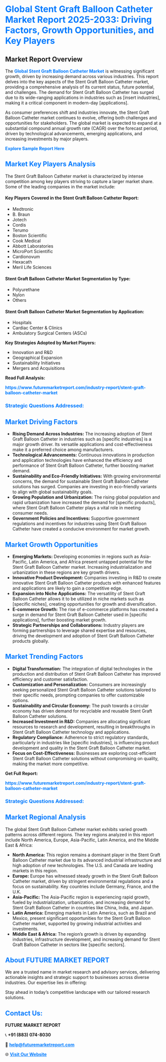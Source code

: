<h1 style="color: #007BFF;">Global Stent Graft Balloon Catheter Market Report 2025-2033: Driving Factors, Growth Opportunities, and Key Players</h1>

<section id="overview">
<h2>Market Report Overview</h2>
<p>The <a href="https://www.futuremarketreport.com/industry-report/stent-graft-balloon-catheter-market" style="color: #007BFF; text-decoration: none;"><strong>Global Stent Graft Balloon Catheter Market</strong></a> is witnessing significant growth, driven by increasing demand across various industries. This report delves into the key aspects of the Stent Graft Balloon Catheter market, providing a comprehensive analysis of its current status, future potential, and challenges. The demand for Stent Graft Balloon Catheter has surged due to its wide-ranging applications in industries such as [insert industries], making it a critical component in modern-day [applications].</p>
<p>As consumer preferences shift and industries innovate, the Stent Graft Balloon Catheter market continues to evolve, offering both challenges and opportunities for stakeholders. The global market is expected to expand at a substantial compound annual growth rate (CAGR) over the forecast period, driven by technological advancements, emerging applications, and increasing investments by major players.</p>
</section>

<section id="overview">
<p><a href="https://www.futuremarketreport.com/request-sample/reportId=61843" style="color: #007BFF; text-decoration: none;"><strong>Explore Sample Report Here</strong></a></p>
</section>

<section id="key-players">
<h2 style="color: #007BFF;">Market Key Players Analysis</h2>
<p>The Stent Graft Balloon Catheter market is characterized by intense competition among key players striving to capture a larger market share. Some of the leading companies in the market include:</p>
<h4>Key Players Covered in the Stent Graft Balloon Catheter Report:</h4>
<ul><li>Medtronic</li><li>B. Braun</li><li>Jotech</li><li>Cordis</li><li>Terumo</li><li>Boston Scientific</li><li>Cook Medical</li><li>Abbott Laboratories</li><li>MicroPort Scientific</li><li>Cardionovum</li><li>Hexacath</li><li>Meril Life Sciences</li></ul>
<h4>Stent Graft Balloon Catheter Market Segmentation by Type:</h4>
<ul><li>Polyurethane</li><li>Nylon</li><li>Others</li></ul>

<h4>Stent Graft Balloon Catheter Market Segmentation by Application:</h4>
<ul><li>Hospitals</li><li>Cardiac Center &amp; Clinics</li><li>Ambulatory Surgical Centers (ASCs)</li></ul>
<p><strong>Key Strategies Adopted by Market Players:</strong></p>
<ul>
<li>Innovation and R&D</li>
<li>Geographical Expansion</li>
<li>Sustainability Initiatives</li>
<li>Mergers and Acquisitions</li>
</ul>
</section>

<section>
<p><strong>Read Full Analysis: </strong></p><a href="https://www.futuremarketreport.com/industry-report/stent-graft-balloon-catheter-market" style="color: #007BFF; text-decoration: none;"><strong>https://www.futuremarketreport.com/industry-report/stent-graft-balloon-catheter-market</strong></a>
<h3 style="color: #007BFF;">Strategic Questions Addressed:</h3>
</section>

<section id="driving-factors">
<h2 style="color: #007BFF;">Market Driving Factors</h2>
<ul>
<li><strong>Rising Demand Across Industries:</strong> The increasing adoption of Stent Graft Balloon Catheter in industries such as [specific industries] is a major growth driver. Its versatile applications and cost-effectiveness make it a preferred choice among manufacturers.</li>
<li><strong>Technological Advancements:</strong> Continuous innovations in production and application technologies have enhanced the efficiency and performance of Stent Graft Balloon Catheter, further boosting market demand.</li>
<li><strong>Sustainability and Eco-Friendly Initiatives:</strong> With growing environmental concerns, the demand for sustainable Stent Graft Balloon Catheter solutions has surged. Companies are investing in eco-friendly variants to align with global sustainability goals.</li>
<li><strong>Growing Population and Urbanization:</strong> The rising global population and rapid urbanization have increased the demand for [specific products], where Stent Graft Balloon Catheter plays a vital role in meeting consumer needs.</li>
<li><strong>Government Policies and Incentives:</strong> Supportive government regulations and incentives for industries using Stent Graft Balloon Catheter have created a conducive environment for market growth.</li>
</ul>
</section>

<section id="growth-opportunities">
<h2 style="color: #007BFF;">Market Growth Opportunities</h2>
<ul>
<li><strong>Emerging Markets:</strong> Developing economies in regions such as Asia-Pacific, Latin America, and Africa present untapped potential for the Stent Graft Balloon Catheter market. Increasing industrialization and urbanization in these regions are key growth drivers.</li>
<li><strong>Innovative Product Development:</strong> Companies investing in R&D to create innovative Stent Graft Balloon Catheter products with enhanced features and applications are likely to gain a competitive edge.</li>
<li><strong>Expansion into Niche Applications:</strong> The versatility of Stent Graft Balloon Catheter allows it to be utilized in niche markets such as [specific niches], creating opportunities for growth and diversification.</li>
<li><strong>E-commerce Growth:</strong> The rise of e-commerce platforms has created a surge in demand for Stent Graft Balloon Catheter used in [specific applications], further boosting market growth.</li>
<li><strong>Strategic Partnerships and Collaborations:</strong> Industry players are forming partnerships to leverage shared expertise and resources, driving the development and adoption of Stent Graft Balloon Catheter products globally.</li>
</ul>
</section>

<section id="trending-factors">
<h2 style="color: #007BFF;">Market Trending Factors</h2>
<ul>
<li><strong>Digital Transformation:</strong> The integration of digital technologies in the production and distribution of Stent Graft Balloon Catheter has improved efficiency and customer satisfaction.</li>
<li><strong>Customization and Personalization:</strong> Consumers are increasingly seeking personalized Stent Graft Balloon Catheter solutions tailored to their specific needs, prompting companies to offer customizable options.</li>
<li><strong>Sustainability and Circular Economy:</strong> The push towards a circular economy has driven demand for recyclable and reusable Stent Graft Balloon Catheter solutions.</li>
<li><strong>Increased Investment in R&D:</strong> Companies are allocating significant resources to research and development, resulting in breakthroughs in Stent Graft Balloon Catheter technology and applications.</li>
<li><strong>Regulatory Compliance:</strong> Adherence to strict regulatory standards, particularly in industries like [specific industries], is influencing product development and quality in the Stent Graft Balloon Catheter market.</li>
<li><strong>Focus on Cost-Effectiveness:</strong> Businesses are exploring cost-efficient Stent Graft Balloon Catheter solutions without compromising on quality, making the market more competitive.</li>
</ul>
</section>

<section>
<p><strong>Get Full Report: </strong></p><a href="https://www.futuremarketreport.com/industry-report/stent-graft-balloon-catheter-market" style="color: #007BFF; text-decoration: none;"><strong>https://www.futuremarketreport.com/industry-report/stent-graft-balloon-catheter-market</strong></a>
<h3 style="color: #007BFF;">Strategic Questions Addressed:</h3>
</section>


<section id="regional-analysis">
<h2 style="color: #007BFF;">Market Regional Analysis</h2>
<p>The global Stent Graft Balloon Catheter market exhibits varied growth patterns across different regions. The key regions analyzed in this report include North America, Europe, Asia-Pacific, Latin America, and the Middle East & Africa:</p>
<ul>
<li><strong>North America:</strong> This region remains a dominant player in the Stent Graft Balloon Catheter market due to its advanced industrial infrastructure and high adoption of new technologies. The U.S. and Canada are leading markets in this region.</li>
<li><strong>Europe:</strong> Europe has witnessed steady growth in the Stent Graft Balloon Catheter market, driven by stringent environmental regulations and a focus on sustainability. Key countries include Germany, France, and the U.K.</li>
<li><strong>Asia-Pacific:</strong> The Asia-Pacific region is experiencing rapid growth, fueled by industrialization, urbanization, and increasing demand for Stent Graft Balloon Catheter in countries like China, India, and Japan.</li>
<li><strong>Latin America:</strong> Emerging markets in Latin America, such as Brazil and Mexico, present significant opportunities for the Stent Graft Balloon Catheter market, supported by growing industrial activities and investments.</li>
<li><strong>Middle East & Africa:</strong> The region’s growth is driven by expanding industries, infrastructure development, and increasing demand for Stent Graft Balloon Catheter in sectors like [specific sectors].</li>
</ul>
</section>

<footer>
<h2 style="color: #007BFF;">About FUTURE MARKET REPORT</h2>
<p>We are a trusted name in market research and advisory services, delivering actionable insights and strategic support to businesses across diverse industries. Our expertise lies in offering:</p>

<p>Stay ahead in today’s competitive landscape with our tailored research solutions.</p>

<h2 style="color: #007BFF;">Contact Us:</h2>
<p><strong>FUTURE MARKET REPORT</strong></p>
<p>📞 <strong>+91 (883) 074-8030</strong></p>
<p>📧 <strong><a href="mailto:help@futuremarketreport.com" style="color: #007BFF;">help@futuremarketreport.com</a></strong></p>
<p>🌐 <strong><a href="https://www.futuremarketreport.com/" style="color: #007BFF;">Visit Our Website</a></strong></p>
</footer>